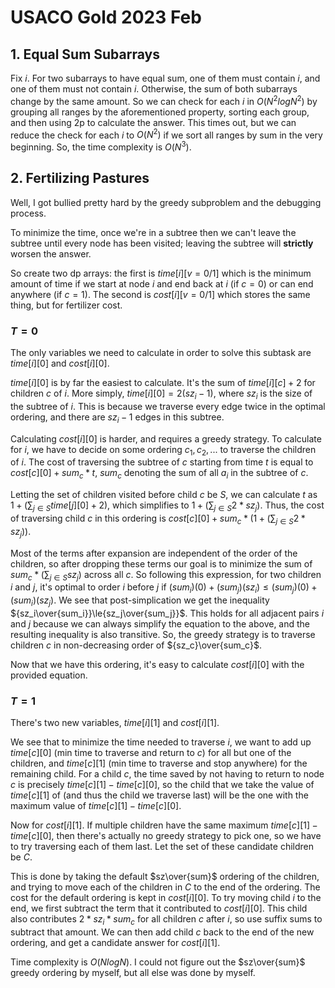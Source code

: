 # USACO Gold 2023 Feb

## 1. Equal Sum Subarrays
Fix $i$. For two subarrays to have equal sum, one of them must contain $i$, and one of them must not contain $i$. Otherwise, the sum of both subarrays change by the same amount. So we can check for each $i$ in $O(N^2logN^2)$ by grouping all ranges by the aforementioned property, sorting each group, and then using 2p to calculate the answer. This times out, but we can reduce the check for each $i$ to $O(N^2)$ if we sort all ranges by sum in the very beginning. So, the time complexity is $O(N^3)$.

## 2. Fertilizing Pastures
Well, I got bullied pretty hard by the greedy subproblem and the debugging process.

To minimize the time, once we're in a subtree then we can't leave the subtree until every node has been visited; leaving the subtree will <b>strictly</b> worsen the answer.

So create two dp arrays: the first is $time[i][v=0/1]$ which is the minimum amount of time if we start at node $i$ and end back at $i$ (if $c=0$) or can end anywhere (if $c=1$). The second is $cost[i][v=0/1]$ which stores the same thing, but for fertilizer cost.

### $T=0$
The only variables we need to calculate in order to solve this subtask are $time[i][0]$ and $cost[i][0]$.

$time[i][0]$ is by far the easiest to calculate. It's the sum of $time[i][c]+2$ for children $c$ of $i$. More simply, $time[i][0]=2(sz_i-1)$, where $sz_i$ is the size of the subtree of $i$. This is because we traverse every edge twice in the optimal ordering, and there are $sz_i-1$ edges in this subtree.

Calculating $cost[i][0]$ is harder, and requires a greedy strategy. To calculate for $i$, we have to decide on some ordering $c_1,c_2,...$ to traverse the children of $i$. The cost of traversing the subtree of $c$ starting from time $t$ is equal to $cost[c][0]+sum_c*t$, $sum_c$ denoting the sum of all $a_i$ in the subtree of $c$. 

Letting the set of children visited before child $c$ be $S$, we can calculate $t$ as $1+(\sum_{j\in{S}}{time[j][0]+2})$, which simplifies to $1+(\sum_{j\in{S}}{2*sz_j})$. Thus, the cost of traversing child $c$ in this ordering is $cost[c][0]+sum_c*(1+(\sum_{j\in{S}}{2*sz_j}))$. 

Most of the terms after expansion are independent of the order of the children, so after dropping these terms our goal is to minimize the sum of $sum_c*(\sum_{j\in{S}}{sz_j})$ across all $c$. So following this expression, for two children $i$ and $j$, it's optimal to order $i$ before $j$ if $(sum_i)(0)+(sum_j)(sz_i)\le(sum_j)(0)+(sum_i)(sz_j)$. We see that post-simplication we get the inequality ${sz_i\over{sum_i}}\le{sz_j\over{sum_j}}$. This holds for all adjacent pairs $i$ and $j$ because we can always simplify the equation to the above, and the resulting inequality is also transitive. So, the greedy strategy is to traverse children $c$ in non-decreasing order of ${sz_c}\over{sum_c}$.

Now that we have this ordering, it's easy to calculate $cost[i][0]$ with the provided equation.

### $T=1$
There's two new variables, $time[i][1]$ and $cost[i][1]$.

We see that to minimize the time needed to traverse $i$, we want to add up $time[c][0]$ (min time to traverse and return to $c$) for all but one of the children, and $time[c][1]$ (min time to traverse and stop anywhere) for the remaining child. For a child $c$, the time saved by not having to return to node $c$ is precisely $time[c][1]-time[c][0]$, so the child that we take the value of $time[c][1]$ of (and thus the child we traverse last) will be the one with the maximum value of $time[c][1]-time[c][0]$.

Now for $cost[i][1]$. If multiple children have the same maximum $time[c][1]-time[c][0]$, then there's actually no greedy strategy to pick one, so we have to try traversing each of them last. Let the set of these candidate children be $C$.

This is done by taking the default $sz\over{sum}$ ordering of the children, and trying to move each of the children in $C$ to the end of the ordering. The cost for the default ordering is kept in $cost[i][0]$. To try moving child $i$ to the end, we first subtract the term that it contributed to $cost[i][0]$. This child also contributes $2*sz_i*sum_c$ for all children $c$ after $i$, so use suffix sums to subtract that amount. We can then add child $c$ back to the end of the new ordering, and get a candidate answer for $cost[i][1]$.

Time complexity is $O(NlogN)$. I could not figure out the $sz\over{sum}$ greedy ordering by myself, but all else was done by myself.